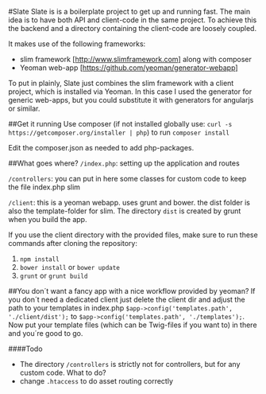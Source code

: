 #Slate
Slate is is a boilerplate project to get up and running fast. The main idea is to have both API and client-code in the same project. To achieve this the backend and a directory containing the client-code are loosely coupled.

It makes use of the following frameworks:
- slim framework [http://www.slimframework.com] along with composer
- Yeoman web-app [https://github.com/yeoman/generator-webapp]
 
To put in plainly, Slate just combines the slim framework with a client project, which is installed via Yeoman. In this case I used the generator for generic web-apps, but you could substitute it with generators for angularjs or similar.



##Get it running
Use composer (if not installed globally use: `curl -s https://getcomposer.org/installer | php`) to run `composer install`

Edit the composer.json as needed to add php-packages.

##What goes where?
`/index.php`: setting up the application and routes

`/controllers`: you can put in here some classes for custom code to keep the file index.php slim

`/client`: this is a yeoman webapp. uses grunt and bower. the dist folder is also the template-folder for slim. The directory `dist` is created by grunt when you build the app.


If you use the client directory with the provided files, make sure to run these commands after cloning the repository:

1. `npm install`
2. `bower install` or `bower update`
3. `grunt` or `grunt build`

##You don´t want a fancy app with a nice workflow provided by yeoman?
If you don´t need a dedicated client just delete the client dir and adjust the path to your templates in index.php
`$app->config('templates.path', './client/dist');` to `$app->config('templates.path', './templates');`. Now put your template files (which can be Twig-files if you want to) in there and you´re good to go.




####Todo

- The directory `/controllers` is strictly not for controllers, but for any custom code. What to do?
- change `.htaccess` to do asset routing correctly
